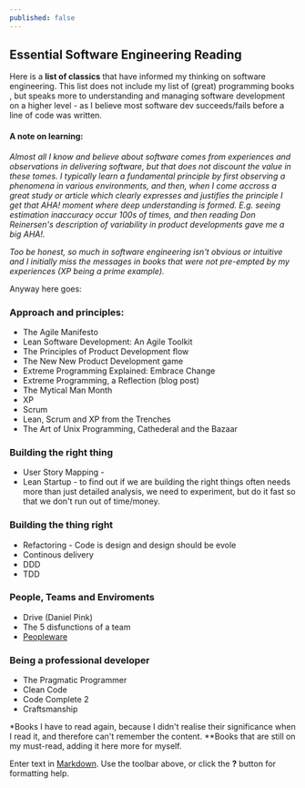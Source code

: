 ```yaml
---
published: false
---
```


## Essential Software Engineering Reading

Here is a **list of classics** that have informed my thinking on software engineering. This list does not include my list of (great) programming books , but speaks more to understanding and managing software development on a higher level - as I believe most software dev succeeds/fails before a line of code was written.

#### A note on learning:
*Almost all I know and believe about software comes from experiences and observations in delivering software, but that does not discount the value in these tomes. I typically learn a fundamental principle by first observing a phenomena in various environments, and then, when I come accross a great study or article which clearly expresses and justifies the principle I get that AHA! moment where deep understanding is formed. E.g. seeing estimation inaccuracy occur 100s of times, and then reading Don Reinersen's description of variability in product developments gave me a big AHA!.*

*Too be honest, so much in software engineering isn't obvious or intuitive and I initially miss the messages in books that were not pre-empted by my experiences (XP being a prime example).*

Anyway here goes:

### Approach and principles:
* The Agile Manifesto
* Lean Software Development: An Agile Toolkit
* The Principles of Product Development flow
* The New New Product Development game
* Extreme Programming Explained: Embrace Change
* Extreme Programming, a Reflection (blog post)
* The Mytical Man Month
* XP
* Scrum
* Lean, Scrum and XP from the Trenches
* The Art of Unix Programming, Cathederal and the Bazaar

### Building the right thing
* User Story Mapping - 
* Lean Startup - to find out if we are building the right things often needs more than just detailed analysis, we need to experiment, but do it fast so that we don't run out of time/money.

### Building the thing right
* Refactoring - Code is design and design should be evole
* Continous delivery
* DDD
* TDD

### People, Teams and Enviroments
* Drive (Daniel Pink)
* The 5 disfunctions of a team
* [Peopleware](http://www.amazon.com/dp/0932633439/)

### Being a professional developer
* The Pragmatic Programmer
* Clean Code
* Code Complete 2
* Craftsmanship

*Books I have to read again, because I didn't realise their significance when I read it, and therefore can't remember the content.
**Books that are still on my must-read, adding it here more for myself.




Enter text in [Markdown](http://daringfireball.net/projects/markdown/). Use the toolbar above, or click the **?** button for formatting help.
